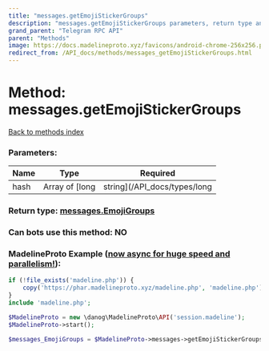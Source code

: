 ```yaml
---
title: "messages.getEmojiStickerGroups"
description: "messages.getEmojiStickerGroups parameters, return type and example"
grand_parent: "Telegram RPC API"
parent: "Methods"
image: https://docs.madelineproto.xyz/favicons/android-chrome-256x256.png
redirect_from: /API_docs/methods/messages_getEmojiStickerGroups.html
---
```

# Method: messages.getEmojiStickerGroups
[Back to methods index](index.html)



### Parameters:

| Name     |    Type       | Required |
|----------|---------------|----------|
|hash|Array of [long|string](/API_docs/types/long|string.html) | Optional|


### Return type: [messages.EmojiGroups](/API_docs/types/messages.EmojiGroups.html)

### Can bots use this method: **NO**


### MadelineProto Example ([now async for huge speed and parallelism!](https://docs.madelineproto.xyz/docs/ASYNC.html)):


```php
if (!file_exists('madeline.php')) {
    copy('https://phar.madelineproto.xyz/madeline.php', 'madeline.php');
}
include 'madeline.php';

$MadelineProto = new \danog\MadelineProto\API('session.madeline');
$MadelineProto->start();

$messages_EmojiGroups = $MadelineProto->messages->getEmojiStickerGroups(hash: [$long|string, $long|string], );
```

